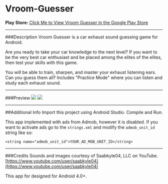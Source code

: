 # Vroom-Guesser

<b>Play Store: </b>[Click Me to View Vroom Guesser in the Google Play Store](https://play.google.com/store/apps/details?id=com.mco.vroomvroomvroom)

---
###Description
Vroom Guesser is a car exhaust sound guessing game for Android.

Are you ready to take your car knowledge to the next level?
If you want to be the very best car enthusiast and be placed among the elites of the elites, then test your skills with this game.

You will be able to train, sharpen, and master your exhaust listening ears.
Can you guess them all?
Includes "Practice Mode" where you can listen and study each exhaust sound.

---
###Preview
<img src="http://i.imgur.com/9HCccpO.png"/> <img src="http://i.imgur.com/oGngb9F.png"/>

---
##Additional Info
Import this project using Android Studio. Compile and Run.

This app implemented with ads from Admob, however it is disabled. 
If you want to activate ads go to the `strings.xml` and modify the `admob_unit_id` string like so:

`<string name="admob_unit_id">YOUR_AD_MOB_UNIT_ID</string>`

---
###Credits
Sounds and images courtesy of Saabkyle04, LLC on YouTube.
[https://www.youtube.com/user/saabkyle04](https://www.youtube.com/user/saabkyle04)

This app for designed for Android 4.0+.
